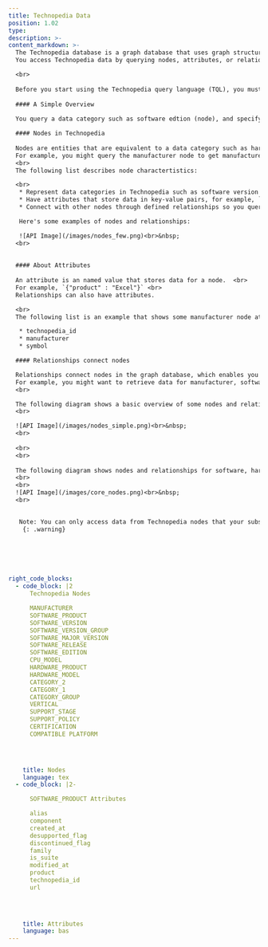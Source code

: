 ```yaml
---
title: Technopedia Data
position: 1.02
type:
description: >-  
content_markdown: >-
  The Technopedia database is a graph database that uses graph structures for semantic queries with nodes, relationships, and attributes.
  You access Technopedia data by querying nodes, attributes, or relationships in the Technopedia graph.<br>

  <br>
  
  Before you start using the Technopedia query language (TQL), you must be familiar with nodes, attributes, and relationships in the Technopedia graph database.
 
  #### A Simple Overview
  
  You query a data category such as software edtion (node), and specify the data that you want to return from that category such as `edition` (attribute) by specifying attributes. To get related data from other data categories (nodes), you use relationships to connect to other nodes, which enables you to join other data categories in one query.

  #### Nodes in Technopedia
  
  Nodes are entities that are equivalent to a data category such as hardware or software, and they are the main entity that you target when you query the Technopedia database. <br>
  For example, you might query the manufacturer node to get manufacturer data, or the software product node to get software product data. <br>
  <br>
  The following list describes node charactertistics:

  <br> 
   * Represent data categories in Technopedia such as software version or software editon.
   * Have attributes that store data in key-value pairs, for example, `{"edition" : "server"}` or `{"manufacturer" : "Microsoft"}` .
   * Connect with other nodes through defined relationships so you query multiple nodes on one query.

   Here's some examples of nodes and relationships:

   ![API Image](/images/nodes_few.png)<br>&nbsp;
  <br>
   
  
  #### About Attributes 
  
  An attribute is an named value that stores data for a node.  <br>
  For example, `{"product" : "Excel"}` <br> 
  Relationships can also have attributes.

  <br>
  The following list is an example that shows some manufacturer node attibutes: <br>

   * technopedia_id
   * manufacturer
   * symbol

  #### Relationships connect nodes  

  Relationships connect nodes in the graph database, which enables you to include multiple nodes in one query by adding a node-to-node relationship. <br>
  For example, you might want to retrieve data for manufacturer, software edtion, and software product by making one query.
  <br>

  The following diagram shows a basic overview of some nodes and relationships in Technopedia:
  <br>

  ![API Image](/images/nodes_simple.png)<br>&nbsp;
  <br>
    
  <br>
  <br>
  
  The following diagram shows nodes and relationships for software, hardware, manufacturer, and CPU  in the Technopedia graph. <br>
  <br>
  <br>
  ![API Image](/images/core_nodes.png)<br>&nbsp;
  <br>

  
   Note: You can only access data from Technopedia nodes that your subscription allows.
    {: .warning} 

  




right_code_blocks:
  - code_block: |2
      Technopedia Nodes

      MANUFACTURER
      SOFTWARE_PRODUCT
      SOFTWARE_VERSION
      SOFTWARE_VERSION_GROUP
      SOFTWARE_MAJOR_VERSION
      SOFTWARE_RELEASE
      SOFTWARE_EDITION
      CPU_MODEL
      HARDWARE_PRODUCT
      HARDWARE_MODEL
      CATEGORY_2
      CATEGORY_1
      CATEGORY_GROUP
      VERTICAL
      SUPPORT_STAGE
      SUPPORT_POLICY
      CERTIFICATION
      COMPATIBLE PLATFORM



           
    title: Nodes
    language: tex
  - code_block: |2-

      SOFTWARE_PRODUCT Attributes

      alias
      component
      created_at
      desupported_flag
      discontinued_flag
      family
      is_suite
      modified_at
      product
      technopedia_id
      url

      

           
    title: Attributes
    language: bas
---
```


